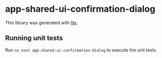# app-shared-ui-confirmation-dialog

This library was generated with [Nx](https://nx.dev).

## Running unit tests

Run `nx test app-shared-ui-confirmation-dialog` to execute the unit tests.

